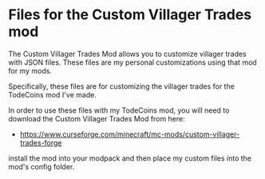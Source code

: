 # Files for the Custom Villager Trades mod

The Custom Villager Trades Mod allows you to customize villager trades with JSON files. These files are my personal customizations using that mod for my mods.

Specifically, these files are for customizing the villager trades for the TodeCoins mod I've made.

In order to use these files with my TodeCoins mod, you will need to download the Custom Villager Trades Mod from here:

* https://www.curseforge.com/minecraft/mc-mods/custom-villager-trades-forge

install the mod into your modpack and then place my custom files into the mod's config folder.
